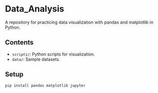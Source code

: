 # Data_Analysis

A repository for practicing data visualization with pandas and matplotlib in Python.

## Contents
- `scripts/`: Python scripts for visualization.
- `data/`: Sample datasets.

## Setup
```bash
pip install pandas matplotlib jupyter
